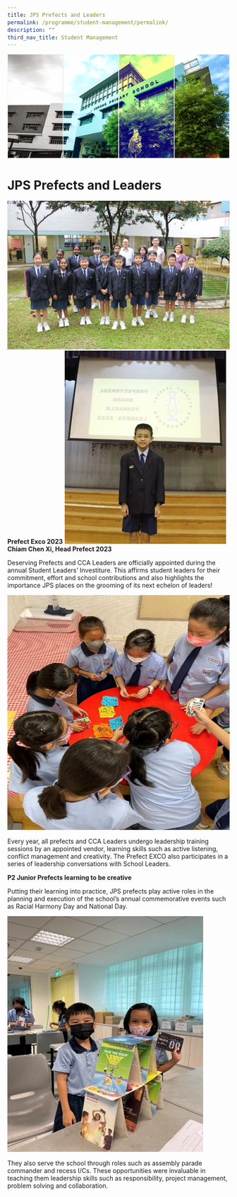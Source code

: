 ```yaml
---
title: JPS Prefects and Leaders
permalink: /programme/student-management/permalink/
description: ""
third_nav_title: Student Management
---
```

![](/images/Banner.png)

# JPS Prefects and Leaders

![](/images/PrefectEXCO2023.jpg)
**Prefect Exco 2023**
![](/images/Chiam%20Chen%20Xi.jpg)
**Chiam Chen Xi,  Head Prefect 2023**

Deserving Prefects and CCA Leaders are officially appointed during the annual Student Leaders’ Investiture. This affirms student leaders for their commitment, effort and school contributions and also highlights the importance JPS places on the grooming of its next echelon of leaders!

![](/images/P4Prefects.jpg)

Every year, all prefects and CCA Leaders undergo leadership training sessions by an appointed vendor, learning skills such as active listening, conflict management and creativity. The Prefect EXCO also participates in a series of leadership conversations with School Leaders.

**P2 Junior Prefects learning to be creative**

Putting their learning into practice, JPS prefects play active roles in the planning and execution of the school’s annual commemorative events such as Racial Harmony Day and National Day.

![](/images/P2.jpg)

They also serve the school through roles such as assembly parade commander and recess I/Cs. These opportunities were invaluable in teaching them leadership skills such as responsibility, project management, problem solving and collaboration.
